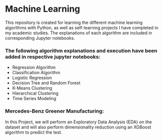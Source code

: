 # Machine Learning
This repository is created for learning the different machine learning algorithms with Python, as well as self-learning projects I have completed in my academic studies. The explanations of each algorithm are included in corresponding Jupyter notebooks.

### The following algorithm explanations and execution have been added in respective jupyter notebooks:
 - Regression Algorithm
 - Classification Algorithm
 - Logistic Regression
 - Decision Tree and Random Forest
 - K-Means Clustering
 - Hierarchical Clustering
 - Time Series Modeling

### Mercedes-Benz Greener Manufacturing:
In this Project, we will perform an Exploratory Data Analysis (EDA) on the dataset and will also perform dimensionality reduction using an XGBoost algorithm to predict the test.
